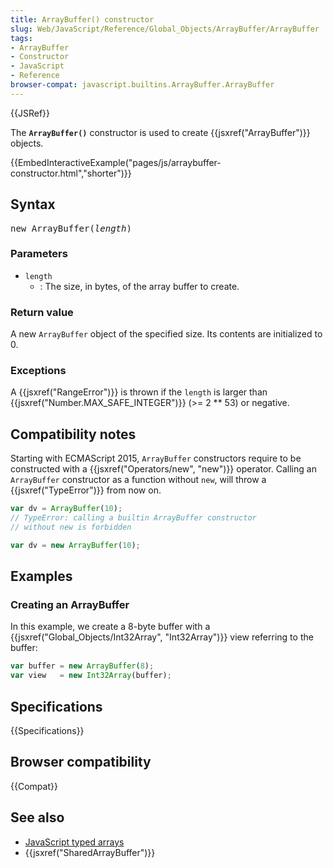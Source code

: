 ```yaml
---
title: ArrayBuffer() constructor
slug: Web/JavaScript/Reference/Global_Objects/ArrayBuffer/ArrayBuffer
tags:
- ArrayBuffer
- Constructor
- JavaScript
- Reference
browser-compat: javascript.builtins.ArrayBuffer.ArrayBuffer
---
```

{{JSRef}}

The **`ArrayBuffer()`** constructor is used to create
{{jsxref("ArrayBuffer")}} objects.

{{EmbedInteractiveExample("pages/js/arraybuffer-constructor.html","shorter")}}

## Syntax

<pre class="brush: js">
new ArrayBuffer(<var>length</var>)
</pre>

### Parameters

- `length`
  - : The size, in bytes, of the array buffer to create.

### Return value

A new `ArrayBuffer` object of the specified size. Its contents are initialized
to 0.

### Exceptions

A {{jsxref("RangeError")}} is thrown if the `length` is larger than
{{jsxref("Number.MAX_SAFE_INTEGER")}} (>= 2 \*\* 53) or negative.

## Compatibility notes

Starting with ECMAScript 2015, `ArrayBuffer` constructors require to be
constructed with a {{jsxref("Operators/new", "new")}} operator.
Calling an `ArrayBuffer` constructor as a function without `new`, will throw a
{{jsxref("TypeError")}} from now on.

```js example-bad
var dv = ArrayBuffer(10);
// TypeError: calling a builtin ArrayBuffer constructor
// without new is forbidden
```

```js example-good
var dv = new ArrayBuffer(10);
```

## Examples

### Creating an ArrayBuffer

In this example, we create a 8-byte buffer with a
{{jsxref("Global_Objects/Int32Array",
  "Int32Array")}} view
referring to the buffer:

```js
var buffer = new ArrayBuffer(8);
var view   = new Int32Array(buffer);
```

## Specifications

{{Specifications}}

## Browser compatibility

{{Compat}}

## See also

- [JavaScript typed arrays](/en-US/docs/Web/JavaScript/Typed_arrays)
- {{jsxref("SharedArrayBuffer")}}

